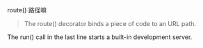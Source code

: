 
route() 路径嘛
> The route() decorator binds a piece of code to an URL path.

The run() call in the last line starts a built-in development server.
